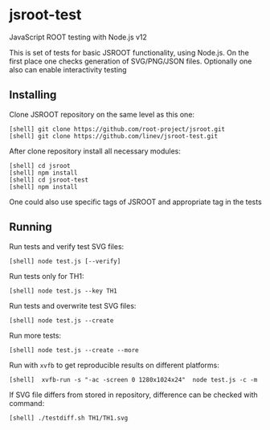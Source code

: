# jsroot-test

JavaScript ROOT testing with Node.js v12

This is set of tests for basic JSROOT functionality, using Node.js.
On the first place one checks generation of SVG/PNG/JSON files.
Optionally one also can enable interactivity testing


## Installing

Clone JSROOT repository on the same level as this one:

    [shell] git clone https://github.com/root-project/jsroot.git
    [shell] git clone https://github.com/linev/jsroot-test.git

After clone repository install all necessary modules:

    [shell] cd jsroot
    [shell] npm install
    [shell] cd jsroot-test
    [shell] npm install

One could also use specific tags of JSROOT and appropriate tag in the tests


## Running

Run tests and verify test SVG files:

    [shell] node test.js [--verify]

Run tests only for TH1:

    [shell] node test.js --key TH1

Run tests and overwrite test SVG files:

    [shell] node test.js --create

Run more tests:

    [shell] node test.js --create --more

Run with `xvfb` to get reproducible results on different platforms:

    [shell]  xvfb-run -s "-ac -screen 0 1280x1024x24"  node test.js -c -m

If SVG file differs from stored in repository, difference can be checked with command:

    [shell] ./testdiff.sh TH1/TH1.svg
